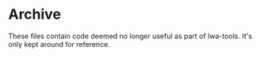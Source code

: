 # Archive

These files contain code deemed no longer useful as part of lwa-tools. It's only kept around for reference.
